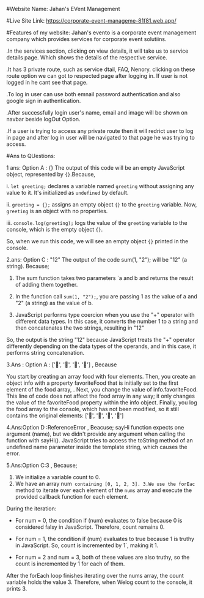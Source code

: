 

#Website Name: Jahan's EVent Management

#Live Site Link: https://corporate-event-manageme-81f81.web.app/

#Features of my website:
Jahan's evento is a corporate event management company which provides services for corporate event solutiins. 

.In the services section, clicking on view details, it will take us to service details page. Which shows the details of the respective service.

.It has 3 private route, such as  service dtail, FAQ, Nenory. clicking on these route option we can got to respected page after logging in. If user is not logged in he cant see that page.

.To log in user can use both emnail password authentication and also google sign in authentication.

.After successfully login user's name, email and image will be shown on navbar beside logOut Option.

.If a user is trying to access any private route then it will redrict user to log in page and after log in user will be navigated to that page he was trying to access.



#Ans to QUestions:

1 ans: Option A : {} 
The output of this code will be an empty JavaScript object, represented by `{}`.Because,

i. `let greeting;` declares a variable named `greeting` without assigning any value to it. It's initialized as `undefined` by default.

ii. `greeting = {};` assigns an empty object `{}` to the `greeting` variable. Now, `greeting` is an object with no properties.

iii. `console.log(greeting);` logs the value of the `greeting` variable to the console, which is the empty object `{}`.

So, when we run this code, we will see an empty object `{}` printed in the console.


2.ans: Option C : "12"
The output of the code sum(1, "2"); will be "12" (a string). Because;

1. The sum function takes two parameters `a and b and returns the result of adding them together.

2. In the function call `sum(1, "2");`, you are passing 1 as the value of a and "2" (a string) as the value of b.

3. JavaScript performs type coercion when you use the "+" operator with different data types. In this case, it converts the number 1 to a string and then concatenates the two strings, resulting in "12"

So, the output is the string "12" because JavaScript treats the "+" operator differently depending on the data types of the operands, and in this case, it performs string concatenation.

3.Ans : Option A : ['🍕', '🍫', '🥑', '🍔'] , Because

You start by creating an array food with four elements.
Then, you create an object info with a property favoriteFood that is initially set to the first element of the food array, .
Next, you change the value of info.favoriteFood. This line of code does not affect the food array in any way; it only changes the value of the favoriteFood property within the info object.
Finally, you log the food array to the console, which has not been modified, so it still contains the original elements: ['🍕', '🍫', '🥑', '🍔']

4.Ans:Option D :ReferenceError , Beacuse;
sayHi function expects one argument (name), but we didn't provide any argument when calling the function with sayHi(). JavaScript tries to access the toString method of an undefined name parameter inside the template string, which causes the error.


5.Ans:Option C:3 , Because;

1. We initialize a variable count to 0.
2. We have an array num` containing [0, 1, 2, 3].
3.We use the forEac` method to iterate over each element of the `nums` array and execute the provided callback function for each element.

During the iteration:

- For num = 0, the condition if (num) evaluates to false because 0 is considered falsy in JavaScript. Therefore, count remains 0.

- For num = 1, the condition if (num) evaluates to true because 1 is truthy in JavaScript. So, count is incremented by 1`, making it 1.

- For num = 2 and num = 3, both of these values are also truthy, so the count is incremented by 1 for each of them.

After the forEach loop finishes iterating over the nums array, the count variable holds the value 3. Therefore, when Welog count to the console, it prints 3.
























